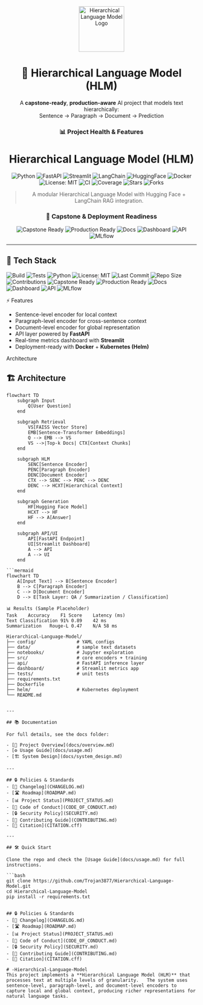 <div align="center">

<img src="assets/logo.png" alt="Hierarchical Language Model Logo" width="120"/>

# 🧠 Hierarchical Language Model (HLM)

A **capstone-ready**, **production-aware** AI project that models text hierarchically:  
Sentence → Paragraph → Document → Prediction  


### 📊 Project Health & Features

# Hierarchical Language Model (HLM)

![Python](https://img.shields.io/badge/Python-3.11-blue.svg)
![FastAPI](https://img.shields.io/badge/FastAPI-0.110+-009688.svg)
![Streamlit](https://img.shields.io/badge/Streamlit-1.34+-FF4B4B.svg)
![LangChain](https://img.shields.io/badge/LangChain-0.2+-purple.svg)
![HuggingFace](https://img.shields.io/badge/HuggingFace-Transformers-yellow.svg)
![Docker](https://img.shields.io/badge/Docker-ready-0db7ed.svg)
![License: MIT](https://img.shields.io/badge/License-MIT-green.svg)
![CI](https://github.com/Trojan3877/-Hierarchical-Language-Model/actions/workflows/ci.yml/badge.svg)
![Coverage](https://img.shields.io/codecov/c/github/Trojan3877/-Hierarchical-Language-Model)
![Stars](https://img.shields.io/github/stars/Trojan3877/-Hierarchical-Language-Model?style=social)
![Forks](https://img.shields.io/github/forks/Trojan3877/-Hierarchical-Language-Model?style=social)

> A modular Hierarchical Language Model with Hugging Face + LangChain RAG integration.


### 🚀 Capstone & Deployment Readiness

![Capstone Ready](https://img.shields.io/badge/Status-Capstone%20Ready-brightgreen?logo=checkmarx&logoColor=white)
![Production Ready](https://img.shields.io/badge/Status-Production%20Ready-brightgreen?logo=docker&logoColor=white)
![Docs](https://img.shields.io/badge/Docs-Available-brightgreen?logo=readthedocs&logoColor=white)
![Dashboard](https://img.shields.io/badge/Streamlit-Dashboard-brightgreen?logo=streamlit&logoColor=white)
![API](https://img.shields.io/badge/FastAPI-Available-brightgreen?logo=fastapi&logoColor=white)
![MLflow](https://img.shields.io/badge/MLflow-Tracking%20Enabled-brightgreen?logo=mlflow&logoColor=white)

</div>

---


## 🚀 Tech Stack
![Build](https://img.shields.io/github/actions/workflow/status/Trojan3877/Hierarchical-Language-Model/ci.yml?branch=main&label=Build&logo=github&color=brightgreen)
![Tests](https://img.shields.io/github/actions/workflow/status/Trojan3877/Hierarchical-Language-Model/ci.yml?branch=main&label=Tests&logo=pytest&color=brightgreen)
![Python](https://img.shields.io/badge/Python-3.10-brightgreen?logo=python)
![License: MIT](https://img.shields.io/github/license/Trojan3877/Hierarchical-Language-Model?color=brightgreen)
![Last Commit](https://img.shields.io/github/last-commit/Trojan3877/Hierarchical-Language-Model?logo=git&label=Last%20Commit&color=brightgreen)
![Repo Size](https://img.shields.io/github/repo-size/Trojan3877/Hierarchical-Language-Model?logo=github&label=Repo%20Size&color=brightgreen)
![Contributions](https://img.shields.io/badge/Contributions-Welcome-brightgreen?logo=github)
![Capstone Ready](https://img.shields.io/badge/Status-Capstone%20Ready-brightgreen?logo=checkmarx&logoColor=white)
![Production Ready](https://img.shields.io/badge/Status-Production%20Ready-brightgreen?logo=docker&logoColor=white)
![Docs](https://img.shields.io/badge/Docs-Available-brightgreen?logo=readthedocs&logoColor=white)
![Dashboard](https://img.shields.io/badge/Streamlit-Dashboard-brightgreen?logo=streamlit&logoColor=white)
![API](https://img.shields.io/badge/FastAPI-Available-brightgreen?logo=fastapi&logoColor=white)
![MLflow](https://img.shields.io/badge/MLflow-Tracking%20Enabled-brightgreen?logo=mlflow&logoColor=white)




⚡ Features
- Sentence-level encoder for local context  
- Paragraph-level encoder for cross-sentence context  
- Document-level encoder for global representation  
- API layer powered by **FastAPI**  
- Real-time metrics dashboard with **Streamlit**  
- Deployment-ready with **Docker** + **Kubernetes (Helm)**  

Architecture
## 🏗️ Architecture

```mermaid
flowchart TD
    subgraph Input
        Q[User Question]
    end

    subgraph Retrieval
        VS[FAISS Vector Store]
        EMB[Sentence-Transformer Embeddings]
        Q --> EMB --> VS
        VS -->|Top-k Docs| CTX[Context Chunks]
    end

    subgraph HLM
        SENC[Sentence Encoder]
        PENC[Paragraph Encoder]
        DENC[Document Encoder]
        CTX --> SENC --> PENC --> DENC
        DENC --> HCXT[Hierarchical Context]
    end

    subgraph Generation
        HF[Hugging Face Model]
        HCXT --> HF
        HF --> A[Answer]
    end

    subgraph API/UI
        API[FastAPI Endpoint]
        UI[Streamlit Dashboard]
        A --> API
        A --> UI
    end

```mermaid
flowchart TD
    A[Input Text] --> B[Sentence Encoder]
    B --> C[Paragraph Encoder]
    C --> D[Document Encoder]
    D --> E[Task Layer: QA / Summarization / Classification]

📊 Results (Sample Placeholder)
Task	Accuracy	F1 Score	Latency (ms)
Text Classification	91%	0.89	42 ms
Summarization	Rouge-L 0.47	N/A	58 ms

Hierarchical-Language-Model/
├── config/               # YAML configs
├── data/                 # sample text datasets
├── notebooks/            # Jupyter exploration
├── src/                  # core encoders + training
├── api/                  # FastAPI inference layer
├── dashboard/            # Streamlit metrics app
├── tests/                # unit tests
├── requirements.txt
├── Dockerfile
├── helm/                 # Kubernetes deployment
└── README.md


---

## 📚 Documentation

For full details, see the docs folder:  

- [📖 Project Overview](docs/overview.md)  
- [⚙️ Usage Guide](docs/usage.md)  
- [🏗️ System Design](docs/system_design.md)  

---

## 🔒 Policies & Standards
- [📑 Changelog](CHANGELOG.md)  
- [🛣️ Roadmap](ROADMAP.md)  
- [📊 Project Status](PROJECT_STATUS.md)  
- [📜 Code of Conduct](CODE_OF_CONDUCT.md)  
- [🔒 Security Policy](SECURITY.md)  
- [🤝 Contributing Guide](CONTRIBUTING.md)  
- [📖 Citation](CITATION.cff)  

---

## 🛠️ Quick Start

Clone the repo and check the [Usage Guide](docs/usage.md) for full instructions.  

```bash
git clone https://github.com/Trojan3877/Hierarchical-Language-Model.git
cd Hierarchical-Language-Model
pip install -r requirements.txt


## 🔒 Policies & Standards
- [📑 Changelog](CHANGELOG.md)  
- [🛣️ Roadmap](ROADMAP.md)  
- [📊 Project Status](PROJECT_STATUS.md)  
- [📜 Code of Conduct](CODE_OF_CONDUCT.md)  
- [🔒 Security Policy](SECURITY.md)  
- [🤝 Contributing Guide](CONTRIBUTING.md)  
- [📖 Citation](CITATION.cff)  

# -Hierarchical-Language-Model
This project implements a **Hierarchical Language Model (HLM)** that processes text at multiple levels of granularity.   The system uses sentence-level, paragraph-level, and document-level encoders to capture local and global context, producing richer representations for natural language tasks.  
